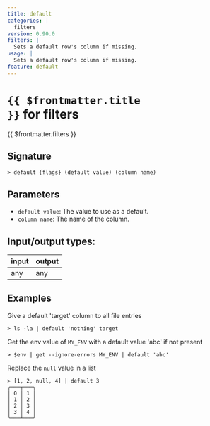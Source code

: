 ```yaml
---
title: default
categories: |
  filters
version: 0.90.0
filters: |
  Sets a default row's column if missing.
usage: |
  Sets a default row's column if missing.
feature: default
---
```


<!-- This file is automatically generated. Please edit the command in https://github.com/nushell/nushell instead. -->

# <code>{{ $frontmatter.title }}</code> for filters

<div class='command-title'>{{ $frontmatter.filters }}</div>

## Signature

`> default {flags} (default value) (column name)`

## Parameters

- `default value`: The value to use as a default.
- `column name`: The name of the column.

## Input/output types:

| input | output |
| ----- | ------ |
| any   | any    |

## Examples

Give a default 'target' column to all file entries

```nu
> ls -la | default 'nothing' target

```

Get the env value of `MY_ENV` with a default value 'abc' if not present

```nu
> $env | get --ignore-errors MY_ENV | default 'abc'

```

Replace the `null` value in a list

```nu
> [1, 2, null, 4] | default 3
╭───┬───╮
│ 0 │ 1 │
│ 1 │ 2 │
│ 2 │ 3 │
│ 3 │ 4 │
╰───┴───╯

```
